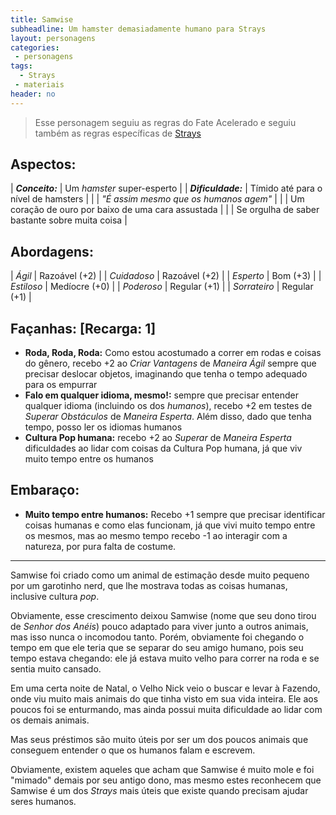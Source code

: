 ```yaml
---
title: Samwise
subheadline: Um hamster demasiadamente humano para Strays
layout: personagens
categories:
 - personagens
tags:
  - Strays
 - materiais
header: no
---
```


>  Esse personagem seguiu as regras do Fate Acelerado e seguiu também as regras específicas de [Strays][1]

## Aspectos:

| **_Conceito:_**    | Um _hamster_ super-esperto                                      |
| **_Dificuldade:_** | Tímido até para o nível de hamsters                             |
|                    | _"É assim mesmo que os humanos agem"_                           |
|                    | Um coração de ouro por baixo de uma cara assustada              |
|                    | Se orgulha de saber bastante sobre muita coisa                  |

## Abordagens:

| _Ágil_           | Razoável (+2) |
| _Cuidadoso_      | Razoável (+2) |
| _Esperto_        | Bom (+3)      |
| _Estiloso_       | Medíocre (+0) |
| _Poderoso_       | Regular (+1)  |
| _Sorrateiro_     | Regular (+1)  |

## Façanhas: [Recarga: 1]

+ **Roda, Roda, Roda:**  Como estou acostumado a correr em rodas e coisas do gênero, recebo +2 ao _Criar Vantagens_ de _Maneira Ágil_ sempre que precisar deslocar objetos, imaginando que tenha o tempo adequado para os empurrar
+ **Falo em qualquer idioma, mesmo!:** sempre que precisar entender qualquer idioma (incluindo os dos _humanos_), recebo +2 em testes de _Superar Obstáculos_ de _Maneira Esperta_. Além disso, dado que tenha tempo, posso ler os idiomas humanos
+ **Cultura Pop humana:** recebo +2 ao _Superar_ de _Maneira Esperta_ dificuldades ao lidar com coisas da Cultura Pop humana, já que viv muito tempo entre os humanos

## Embaraço:

+ **Muito tempo entre humanos:** Recebo +1 sempre que precisar identificar coisas humanas e como elas funcionam, já que vivi muito tempo entre os mesmos, mas ao mesmo tempo recebo -1 ao interagir com a natureza, por pura falta de costume.

---

Samwise foi criado como um animal de estimação desde muito pequeno por um garotinho nerd, que lhe mostrava todas as coisas humanas, inclusive cultura _pop_. 

Obviamente, esse crescimento deixou Samwise (nome que seu dono tirou de _Senhor dos Anéis_) pouco adaptado para viver junto a outros animais, mas isso nunca o incomodou tanto. Porém, obviamente foi chegando o tempo em que ele teria que se separar do seu amigo humano, pois seu tempo estava chegando: ele já estava muito velho para correr na roda e se sentia muito cansado. 

Em uma certa noite de Natal, o Velho Nick veio o buscar e levar à Fazendo, onde viu muito mais animais do que tinha visto em sua vida inteira. Ele aos poucos foi se enturmando, mas ainda possui muita dificuldade ao lidar com os demais animais. 

Mas seus préstimos são muito úteis por ser um dos poucos animais que conseguem entender o que os humanos falam e escrevem. 

Obviamente, existem aqueles que acham que Samwise é muito mole e foi "mimado" demais por seu antigo dono, mas mesmo estes reconhecem que Samwise é um dos _Strays_ mais úteis que existe quando precisam ajudar seres humanos.

[1]: http://www.drivethrurpg.com/product/169261/Strays
